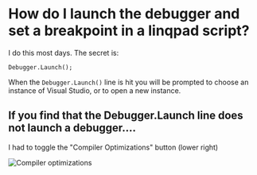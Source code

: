 # How do I launch the debugger and set a breakpoint in a linqpad script?

I do this most days. The secret is:

    Debugger.Launch();

When the `Debugger.Launch()` line is hit you will be prompted to choose an instance of Visual Studio, or to open a new instance.

## If you find that the Debugger.Launch line does not launch a debugger....

I had to toggle the "Compiler Optimizations" button (lower right)

![Compiler optimizations](compiler_optimizations.png)

